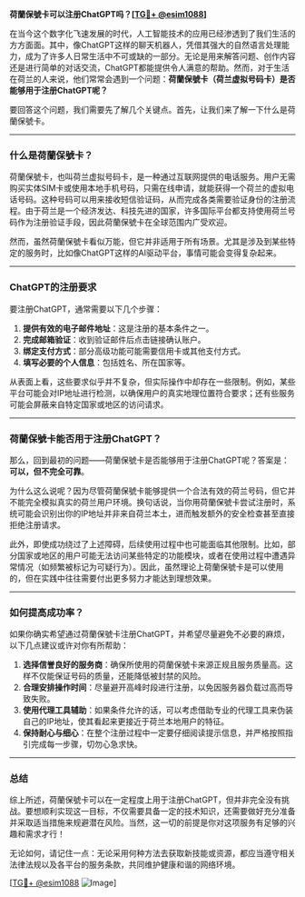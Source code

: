 **荷蘭保號卡可以注册ChatGPT吗？[[TG💪+ @esim1088](https://t.me/s/esim1088)]**

在当今这个数字化飞速发展的时代，人工智能技术的应用已经渗透到了我们生活的方方面面。其中，像ChatGPT这样的聊天机器人，凭借其强大的自然语言处理能力，成为了许多人日常生活中不可或缺的一部分。无论是用来解答问题、创作内容还是进行简单的对话交流，ChatGPT都能提供令人满意的帮助。然而，对于生活在荷兰的人来说，他们常常会遇到一个问题：**荷蘭保號卡（荷兰虚拟号码卡）是否能够用于注册ChatGPT呢？**

要回答这个问题，我们需要先了解几个关键点。首先，让我们来了解一下什么是荷蘭保號卡。

---

### 什么是荷蘭保號卡？

荷蘭保號卡，也叫荷兰虚拟号码卡，是一种通过互联网提供的电话服务。用户无需购买实体SIM卡或使用本地手机号码，只需在线申请，就能获得一个荷兰的虚拟电话号码。这种号码可以用来接收短信验证码，从而完成各类需要验证身份的注册流程。由于荷兰是一个经济发达、科技先进的国家，许多国际平台都支持使用荷兰号码作为注册验证手段，因此荷蘭保號卡在全球范围内广受欢迎。

然而，虽然荷蘭保號卡看似万能，但它并非适用于所有场景。尤其是涉及到某些特定的服务时，比如像ChatGPT这样的AI驱动平台，事情可能会变得复杂起来。

---

### ChatGPT的注册要求

要注册ChatGPT，通常需要以下几个步骤：

1. **提供有效的电子邮件地址**：这是注册的基本条件之一。
2. **完成邮箱验证**：收到验证邮件后点击链接确认账户。
3. **绑定支付方式**：部分高级功能可能需要信用卡或其他支付方式。
4. **填写必要的个人信息**：包括姓名、所在国家等。

从表面上看，这些要求似乎并不复杂，但实际操作中却存在一些限制。例如，某些平台可能会对IP地址进行检测，以确保用户的真实地理位置符合要求；还有些服务可能会屏蔽来自特定国家或地区的访问请求。

---

### 荷蘭保號卡能否用于注册ChatGPT？

那么，回到最初的问题——荷蘭保號卡是否能够用于注册ChatGPT呢？答案是：**可以，但不完全可靠**。

为什么这么说呢？因为尽管荷蘭保號卡能够提供一个合法有效的荷兰号码，但它并不能完全模拟真实的荷兰用户环境。换句话说，当你用荷蘭保號卡尝试注册时，系统可能会识别出你的IP地址并非来自荷兰本土，进而触发额外的安全检查甚至直接拒绝注册请求。

此外，即使成功绕过了上述障碍，后续使用过程中也可能面临其他限制。比如，部分国家或地区的用户可能无法访问某些特定的功能模块，或者在使用过程中遭遇异常情况（如频繁被标记为可疑行为）。因此，虽然理论上荷蘭保號卡是可以使用的，但在实践中往往需要付出更多努力才能达到理想效果。

---

### 如何提高成功率？

如果你确实希望通过荷蘭保號卡注册ChatGPT，并希望尽量避免不必要的麻烦，以下几点建议或许对你有所帮助：

1. **选择信誉良好的服务商**：确保所使用的荷蘭保號卡来源正规且服务质量高。这样不仅能保证号码的质量，还能降低被封禁的风险。
2. **合理安排操作时间**：尽量避开高峰时段进行注册，以免因服务器负载过高而导致失败。
3. **使用代理工具辅助**：如果条件允许的话，可以考虑借助专业的代理工具来伪装自己的IP地址，使其看起来更接近于荷兰本地用户的特征。
4. **保持耐心与细心**：在整个注册过程中一定要仔细阅读提示信息，并严格按照指引完成每一步骤，切勿心急求快。

---

### 总结

综上所述，荷蘭保號卡可以在一定程度上用于注册ChatGPT，但并非完全没有挑战。要想顺利实现这一目标，不仅需要具备一定的技术知识，还需要做好充分准备并采取适当措施来规避潜在风险。当然，这一切的前提是你对这项服务有足够的兴趣和需求才行！

无论如何，请记住一点：无论采用何种方法去获取新技能或资源，都应当遵守相关法律法规以及各平台的服务条款，共同维护健康和谐的网络环境。

[[TG💪+ @esim1088](https://t.me/s/esim1088) ![Image](https://i.postimg.cc/4NQfJmqS/Snipaste-2025-05-13-00-14-12.png)]